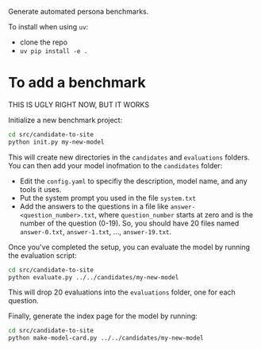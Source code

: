 Generate automated persona benchmarks.

To install when using `uv`:

- clone the repo
- `uv pip install -e .`

# To add a benchmark

THIS IS UGLY RIGHT NOW, BUT IT WORKS

Initialize a new benchmark project:

```bash
cd src/candidate-to-site
python init.py my-new-model
```

This will create new directories in the `candidates` and `evaluations` folders. You can then add your model inofmation to the `candidates` folder:

- Edit the `config.yaml` to specifiy the description, model name, and any tools it uses.
- Put the system prompt you used in the file `system.txt`
- Add the answers to the questions in a file like `answer-<question_number>.txt`, where `question_number` starts at zero and is the number of the question (0-19). So, you should have 20 files named `answer-0.txt`, `answer-1.txt`, ..., `answer-19.txt`.

Once you've completed the setup, you can evaluate the model by running the evaluation script:

```bash
cd src/candidate-to-site
python evaluate.py ../../candidates/my-new-model
```

This will drop 20 evaluations into the `evaluations` folder, one for each question.

Finally, generate the index page for the model by running:

```bash
cd src/candidate-to-site
python make-model-card.py ../../candidates/my-new-model
```

